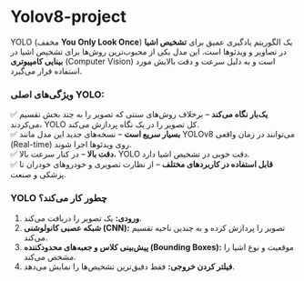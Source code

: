 # Yolov8-project

YOLO (مخفف **You Only Look Once**) یک الگوریتم یادگیری عمیق برای **تشخیص اشیا** در تصاویر و ویدئوها است. این مدل یکی از محبوب‌ترین روش‌ها برای تشخیص اشیا در **بینایی کامپیوتری** (Computer Vision) است و به دلیل سرعت و دقت بالایش مورد استفاده قرار می‌گیرد.  

### ویژگی‌های اصلی YOLO:
✅ **یک‌بار نگاه می‌کند** – برخلاف روش‌های سنتی که تصویر را به چند بخش تقسیم می‌کردند، YOLO کل تصویر را در یک نگاه پردازش می‌کند.  
✅ **بسیار سریع است** – نسخه‌های جدید این مدل مانند YOLOv8 می‌توانند در زمان واقعی (Real-time) روی ویدئوها اجرا شوند.  
✅ **دقت بالا** – در کنار سرعت بالا، YOLO دقت خوبی در تشخیص اشیا دارد.  
✅ **قابل استفاده در کاربردهای مختلف** – از نظارت تصویری و خودروهای خودران تا پزشکی و صنعت.  

### YOLO چطور کار می‌کند؟
1. **ورودی:** یک تصویر را دریافت می‌کند.  
2. **شبکه عصبی کانولوشنی (CNN):** تصویر را پردازش کرده و به چندین ناحیه تقسیم می‌کند.  
3. **پیش‌بینی کلاس و جعبه‌های محدودکننده (Bounding Boxes):** موقعیت و نوع اشیا را مشخص می‌کند.  
4. **فیلتر کردن خروجی:** فقط دقیق‌ترین تشخیص‌ها را نمایش می‌دهد.  
